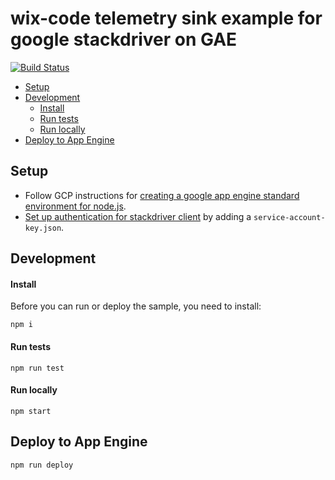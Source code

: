 # wix-code telemetry sink example for google stackdriver on GAE

[![Build Status](https://travis-ci.org/wix-incubator/wix-telemetry-appengine.svg?branch=master)](https://travis-ci.org/wix-incubator/wix-telemetry-appengine)

  - [Setup](#setup)
  - [Development](#development)
    - [Install](#install)
    - [Run tests](#run-tests)
    - [Run locally](#run-locally)
  - [Deploy to App Engine](#deploy-to-app-engine)



## Setup

- Follow GCP instructions for [creating a google app engine standard environment for node.js](https://cloud.google.com/appengine/docs/standard/nodejs/quickstart).
- [Set up authentication for stackdriver client](https://cloud.google.com/logging/docs/reference/libraries) by adding a `service-account-key.json`.
 


## Development

#### Install

Before you can run or deploy the sample, you need to install:

    npm i

#### Run tests

    npm run test
    
#### Run locally
    
    npm start

## Deploy to App Engine

    npm run deploy
